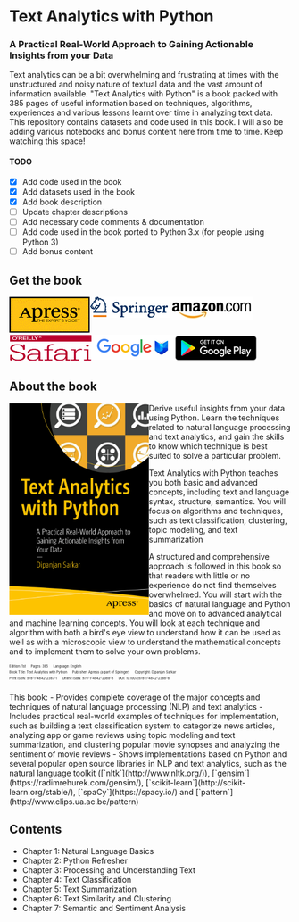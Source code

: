 # Text Analytics with Python
### A Practical Real-World Approach to Gaining Actionable Insights from your Data

Text analytics can be a bit overwhelming and frustrating at times
with the unstructured and noisy nature of textual data and the 
vast amount of information available. 
"Text Analytics with Python" is a book packed with 385 pages of useful information 
based on techniques, algorithms, experiences and various lessons learnt over time 
in analyzing text data. This repository contains datasets and code used in this book.
I will also be adding various notebooks and bonus content here from time to time. 
Keep watching this space!

#### TODO

- [x] Add code used in the book
- [x] Add datasets used in the book
- [x] Add book description
- [ ] Update chapter descriptions
- [ ] Add necessary code comments & documentation
- [ ] Add code used in the book ported to Python 3.x (for people using Python 3)
- [ ] Add bonus content

## Get the book 
<div>
<a target="_blank" href="http://www.apress.com/us/book/9781484223871">
  <img src="./image_gallery/apress_logo.png" alt="apress" align="left"/>
</a>
<a target="_blank" href="http://www.springer.com/us/book/9781484223871">
  <img src="./image_gallery/springer_logo.png" alt="springer" align="left"/>
</a>
<a target="_blank" href="https://www.amazon.com/Text-Analytics-Python-Real-World-Actionable/dp/148422387X/ref=sr_1_1?ie=UTF8&qid=1481143141&sr=8-1&keywords=text+analytics+with+python">
  <img src="./image_gallery/amazon_logo.jpg" alt="amazon" align="left"/>
</a>
<br>
</div>
<br><br><br>

<div>
<a target="_blank" href="https://www.safaribooksonline.com/library/view/text-analytics-with/9781484223871/">
  <img src="./image_gallery/safari_logo.jpg" alt="amazon" align="left"/>
</a>
<a target="_blank" href="https://books.google.co.in/books?id=IimgDQAAQBAJ&dq=text+analytics+with+python&source=gbs_navlinks_s">
  <img src="./image_gallery/googlebooks_logo.png" alt="google" align="left"/>
</a>
<a target="_blank" href="https://play.google.com/store/books/details/Dipanjan_Sarkar_Text_Analytics_with_Python?id=IimgDQAAQBAJ">
  <img src="./image_gallery/googleplay_logo.png" alt="google" align="left"/>
</a>
<br>
</div>
<br><br>

## About the book 
<a target="_blank" href="https://www.amazon.com/Text-Analytics-Python-Real-World-Actionable/dp/148422387X/ref=sr_1_1?ie=UTF8&qid=1481143141&sr=8-1&keywords=text+analytics+with+python">
  <img src="./image_gallery/cover_front.png" alt="Book Cover" width="250" align="left"/>
</a>

Derive useful insights from your data using Python. 
Learn the techniques related to natural language processing and text analytics, 
and gain the skills to know which technique is best suited to solve a particular problem.

Text Analytics with Python teaches you both basic and advanced concepts, 
including text and language syntax, structure, semantics. 
You will focus on algorithms and techniques, such as text classification, 
clustering, topic modeling, and text summarization

A structured and comprehensive approach is followed in this book so that 
readers with little or no experience do not find themselves overwhelmed. 
You will start with the basics of natural language and Python and move on 
to advanced analytical and machine learning concepts. You will look at each 
technique and algorithm with both a bird's eye view to understand how it 
can be used as well as with a microscopic view to understand the mathematical 
concepts and to implement them to solve your own problems.

<div style='font-size:0.5em;'><sup>
Edition: 1st &emsp; Pages: 385 &emsp; Language: English<br/>
Book Title: Text Analytics with Python &emsp; Publisher: Apress (a part of Springer) &emsp; Copyright: Dipanjan Sarkar<br/>  
Print ISBN: 978-1-4842-2387-1 &emsp; Online ISBN: 978-1-4842-2388-8 &emsp; DOI: 10.1007/978-1-4842-2388-8<br/>
</div>

<br>
This book:
 - Provides complete coverage of the major concepts and 
 techniques of natural language processing (NLP) and text analytics
 - Includes practical real-world examples of techniques for implementation, 
  such as building a text classification system to categorize news articles, 
  analyzing app or game reviews using topic modeling and text summarization, 
  and clustering popular movie synopses and analyzing the sentiment of movie reviews
 - Shows implementations based on Python and several popular open source libraries 
 in NLP and text analytics, such as the natural language toolkit ([`nltk`](http://www.nltk.org/)), 
 [`gensim`](https://radimrehurek.com/gensim/), [`scikit-learn`](http://scikit-learn.org/stable/), [`spaCy`](https://spacy.io/) and [`pattern`](http://www.clips.ua.ac.be/pattern)
 
 
## Contents  

 - Chapter 1: Natural Language Basics
 - Chapter 2: Python Refresher
 - Chapter 3: Processing and Understanding Text
 - Chapter 4: Text Classification
 - Chapter 5: Text Summarization
 - Chapter 6: Text Similarity and Clustering
 - Chapter 7: Semantic and Sentiment Analysis


